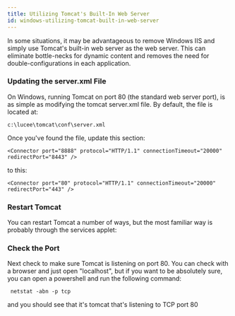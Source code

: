 ```yaml
---
title: Utilizing Tomcat's Built-In Web Server
id: windows-utilizing-tomcat-built-in-web-server
---
```


In some situations, it may be advantageous to remove Windows IIS and simply use Tomcat's built-in web server as the web server. This can eliminate bottle-necks for dynamic content and removes the need for double-configurations in each application.

### Updating the server.xml File ###

On Windows, running Tomcat on port 80 (the standard web server port), is as simple as modifying the tomcat server.xml file. By default, the file is located at:

	c:\lucee\tomcat\conf\server.xml

Once you've found the file, update this section:

	<Connector port="8888" protocol="HTTP/1.1" connectionTimeout="20000" redirectPort="8443" />

to this:

	<Connector port="80" protocol="HTTP/1.1" connectionTimeout="20000" redirectPort="443" />

### Restart Tomcat ###

You can restart Tomcat a number of ways, but the most familiar way is probably through the services applet:

### Check the Port ###

Next check to make sure Tomcat is listening on port 80. You can check with a browser and just open "localhost", but if you want to be absolutely sure, you can open a powershell and run the following command:

	 netstat -abn -p tcp

and you should see that it's tomcat that's listening to TCP port 80